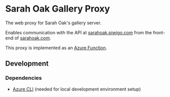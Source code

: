 # Sarah Oak Gallery Proxy
The web proxy for Sarah Oak's gallery server.

Enables communication with the API at [sarahoak.piwigo.com](https://sarahoak.piwigo.com) from the front-end of [sarahoak.com](http://sarahoak.com).

This proxy is implemented as an [Azure Function](https://azure.microsoft.com/en-us/services/functions).

## Development
### Dependencies
* [Azure CLI](https://docs.microsoft.com/en-us/cli/azure/install-azure-cli?view=azure-cli-latest) (needed for local development environment setup)
